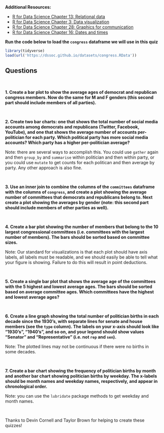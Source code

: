 **Additional Resources:**

-   [R for Data Science Chapter 13: Relational
    data](https://r4ds.had.co.nz/relational-data.html)
-   [R for Data Science Chapter 3: Data
    visualization](https://r4ds.had.co.nz/data-visualisation.html)
-   [R for Data Science Chapter 28: Graphics for
    communication](https://r4ds.had.co.nz/graphics-for-communication.html)
-   [R for Data Science Chapter 16: Dates and
    times](https://r4ds.had.co.nz/dates-and-times.html)

**Run the code below to load the `congress` dataframe we will use in
this quiz**

``` r
library(tidyverse)
load(url('https://dssoc.github.io/datasets/congress.RData'))
```

## Questions

<br>

**1. Create a bar plot to show the average ages of democrat and
republican congress members. Now do the same for M and F genders (this
second part should include members of all parties).**

<br/>

**2. Create two bar charts: one that shows the total number of social
media accounts among democrats and republicans (Twitter, Facebook,
YouTube), and one that shows the average number of accounts
per-politician for each party. Which political party has more social
media accounts? Which party has a higher per-politician average?**

Note: there are several ways to accomplish this. You could use `gather`
again and then `group_by` and `summarise` within politician and then
within party, or you could use `mutate` to get counts for each politican
and then average by party. Any other approach is also fine.

<br/>

**3. Use an inner join to combine the columns of the `committees`
dataframe with the columns of `congress`, and create a plot showing the
average number of committees that democrats and republicans belong to.
Next create a plot showing the averages by gender (note: this second
part should include members of other parties as well).**

<br/>

**4. Create a bar plot showing the number of members that belong to the
10 largest congressional committees (i.e. committees with the largest
number of members). The bars should be sorted based on committee
sizes.**

Note: Our standard for visualizations is that each plot should have axis
labels, all labels must be readable, and we should easily be able to
tell what your figure is showing. Failure to do this will result in
point deductions.

<br/>

**5. Create a single bar plot that shows the average age of the
committees with the 5 highest and lowest average ages. The bars should
be sorted based on average committee ages. Which committees have the
highest and lowest average ages?**

<br/>

**6. Create a line graph showing the total number of politician births
in each decade since the 1930’s, with separate lines for senate and
house members (see the `type` column). The labels on your x-axis should
look like “1930’s”, “1940’s”, and so on, and your legend should show
values “Senator” and “Representative” (i.e. not `rep` and `sen`).**

Note: The plotted lines may not be continuous if there were no births in
some decades.

<br/>

**7. Create a bar chart showing the frequency of politician births by
month and another bar chart showing politician births by weekday. The
x-labels should be month names and weekday names, respectively, and
appear in chronological order.**

Note: you can use the `lubridate` package methods to get weekday and
month names.

<br/>

Thanks to Devin Cornell and Taylor Brown for helping to create these
quizzes!
